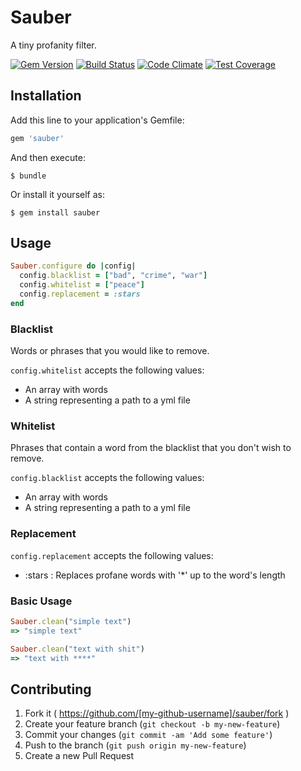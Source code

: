 # Sauber

A tiny profanity filter.

[![Gem Version](https://badge.fury.io/rb/sauber.svg)](http://badge.fury.io/rb/sauber) [![Build Status](https://travis-ci.org/icaroseara/sauber.svg)](https://travis-ci.org/icaroseara/sauber) [![Code Climate](https://codeclimate.com/github/icaroseara/sauber/badges/gpa.svg)](https://codeclimate.com/github/icaroseara/sauber) [![Test Coverage](https://codeclimate.com/github/icaroseara/sauber/badges/coverage.svg)](https://codeclimate.com/github/icaroseara/sauber)

## Installation

Add this line to your application's Gemfile:

```ruby
gem 'sauber'
```

And then execute:

    $ bundle

Or install it yourself as:

    $ gem install sauber

## Usage

```ruby
Sauber.configure do |config|
  config.blacklist = ["bad", "crime", "war"]
  config.whitelist = ["peace"]
  config.replacement = :stars
end
```

### Blacklist

Words or phrases that you would like to remove.

`config.whitelist` accepts the following values:

- An array with words
- A string representing a path to a yml file

### Whitelist

Phrases that contain a word from the blacklist that you don't wish to remove.

`config.blacklist` accepts the following values:

- An array with words
- A string representing a path to a yml file

### Replacement

`config.replacement` accepts the following values:
- :stars      : Replaces profane words with '*' up to the word's length

### Basic Usage

```ruby
Sauber.clean("simple text")
=> "simple text"

Sauber.clean("text with shit")
=> "text with ****"
```

## Contributing

1. Fork it ( https://github.com/[my-github-username]/sauber/fork )
2. Create your feature branch (`git checkout -b my-new-feature`)
3. Commit your changes (`git commit -am 'Add some feature'`)
4. Push to the branch (`git push origin my-new-feature`)
5. Create a new Pull Request
